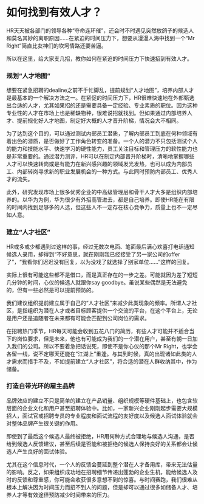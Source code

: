  #  如何找到有效人才？

  HR天天被各部门的领导各种“夺命连环催”，还会时不时遇见突然放鸽子的候选人和莫名其妙的离职原因……在紧迫的时间压力下，想要从漫漫人海中找到一个“Mr Right”简直比女神们的坎坷情路还要苦逼。

   所以在这里，给大家支几招，教你如何在紧迫的时间压力下快速招到有效人才。

###   规划“人才地图”

   
   想要在紧急招聘的dealine之前不手忙脚乱，提前规划“人才地图”，培养内部人才是最基本的一个解决方法之一。在紧促的时间压力下，HR很难快速地在外部甄选出合适的人才，尤其如果招的还是需要具备一定经验、专业素质的职位。因为这种专业性的人才在市场上也是稀缺物种，很难说招就找到。但如果通过内部培养人才、提前规化好人才地图，制定好大概的人才晋升阶梯，情况会大不相同。

   为了达到这个目的，可以通过测试内部员工潜质，了解内部员工到底在何种领域有着出色的潜质，是否做好了工作角色转变的准备。一个人的潜力不只包括测试个人的能力和技能水平、快速学习的硬性能力，员工关注目标和管理压力的软性能力也是非常重要的。通过潜力测评，HR可以在制定内部晋升阶梯时，清晰地掌握哪些人才可以快速转岗或是有能力在新兴感兴趣的领域发光发热，也可以成为内部员工、内部转岗寻求新的职业发展机会的一种方式。与此同时预防内部员工、优秀人才的流失。

   此外，研究发现市场上很多优秀企业的中高级管理层和骨干人才大多是组织内部培养的。以华为为例，华为很少有外招高管进去，都是自己培养。即使HR能在有限的时间内找到足够多的人选，但这些人不一定存在核心竞争力，质量上也不一定尽如人意。

###   建立“人才社区”

   HR或多或少都遇到过这样的事，经过无数次电面、笔面最后满心欢喜打电话通知候选人录用，却得到“不好意思，就在刚刚我已经接受了另一家公司的offer了”，“我看你们迟迟没有回复，以为没戏了就选择了别家单位……”这样的回复。

   实际上很有可能这些都不是借口，而是真正存在的一步之差。可能就因为差了短短几分钟的时间，心仪的候选人就跟你say goodbye。虽说某些偶然是无法避免的，但有一些必然是可以提前预防的。

   我们建议组织提前建立属于自己的“人才社区”来减少此类现象的频率。所谓人才社区，是指组织为潜在人才或者目标顾客提供一个交流的平台，在这个平台上，无论是用户还是追随者在未来都有可能会匹配到公司岗位的需求。

   在招聘热门季节，HR每天可能会收到五花八门的简历，有些人才可能并不适合当下的岗位要求，但是未来，他也有可能成为我们的一个潜在用户，甚至有朝一日加入我们的公司。所以不要着急把话说死，即使不是你心仪的那个Mr Right，也学会各留一线，说不定哪天还能在“江湖上”重逢。与其到时候，真的出现诸如此类的人才需求而措手不及，不如提前建立“人才社区”，将合适的潜在人群收纳其中，作为储备。

###  打造自带光环的雇主品牌

   品牌效应的建立不只是简单的建立在产品销量、组织规模等硬件基础上，也包含软层面的企业文化和用户甚至招聘体验中。比如，一家新兴企业刚刚起步需要大规模招人，面试官或招聘专员的专业程度和面试流程的友好度以及候选人面试体验就会对整体品牌产生很关键的作用。
  
   即使到了最后这个候选人最终被拒绝，HR用何种方式合理地与候选人沟通，是否给到候选人反馈建议，甚至后续是否能和被拒绝的候选人保持良好的关系都会让候选人产生良好的面试体验。

   尤其在这个信息时代，一个人的反馈会蔓延到整个潜在人才备用库，带来无法估量的影响。反之，如果组织成功地在招聘细节传递出蓬勃的企业生机，能给候选人及时的反馈和尊重感，你可能会收获很多意想不到的惊喜。与时间赛跑，我们很难从根本上解决因为时间压力而招不到人的问题，但是却可以通过很多如储备人才、培养人才等有效途径预防减少时间带来的压力。
